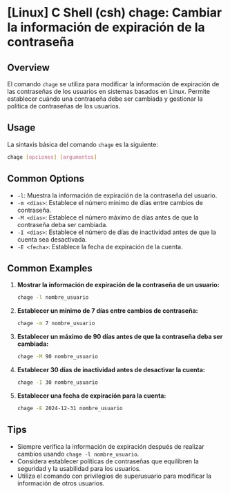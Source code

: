 # [Linux] C Shell (csh) chage: Cambiar la información de expiración de la contraseña

## Overview
El comando `chage` se utiliza para modificar la información de expiración de las contraseñas de los usuarios en sistemas basados en Linux. Permite establecer cuándo una contraseña debe ser cambiada y gestionar la política de contraseñas de los usuarios.

## Usage
La sintaxis básica del comando `chage` es la siguiente:

```bash
chage [opciones] [argumentos]
```

## Common Options
- `-l`: Muestra la información de expiración de la contraseña del usuario.
- `-m <días>`: Establece el número mínimo de días entre cambios de contraseña.
- `-M <días>`: Establece el número máximo de días antes de que la contraseña deba ser cambiada.
- `-I <días>`: Establece el número de días de inactividad antes de que la cuenta sea desactivada.
- `-E <fecha>`: Establece la fecha de expiración de la cuenta.

## Common Examples
1. **Mostrar la información de expiración de la contraseña de un usuario:**
   ```bash
   chage -l nombre_usuario
   ```

2. **Establecer un mínimo de 7 días entre cambios de contraseña:**
   ```bash
   chage -m 7 nombre_usuario
   ```

3. **Establecer un máximo de 90 días antes de que la contraseña deba ser cambiada:**
   ```bash
   chage -M 90 nombre_usuario
   ```

4. **Establecer 30 días de inactividad antes de desactivar la cuenta:**
   ```bash
   chage -I 30 nombre_usuario
   ```

5. **Establecer una fecha de expiración para la cuenta:**
   ```bash
   chage -E 2024-12-31 nombre_usuario
   ```

## Tips
- Siempre verifica la información de expiración después de realizar cambios usando `chage -l nombre_usuario`.
- Considera establecer políticas de contraseñas que equilibren la seguridad y la usabilidad para los usuarios.
- Utiliza el comando con privilegios de superusuario para modificar la información de otros usuarios.